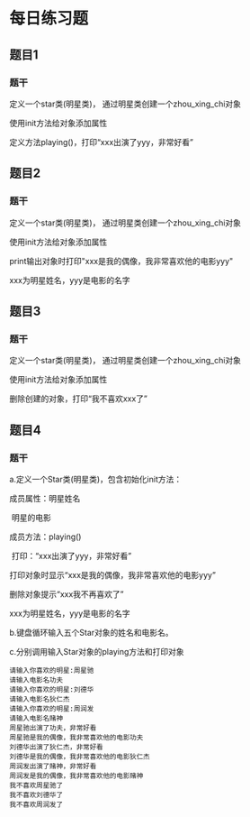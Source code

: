 # 每日练习题

## 题目1

### 题干

定义一个star类(明星类)， 通过明星类创建一个zhou_xing_chi对象

使用init方法给对象添加属性 

定义方法playing()，打印“xxx出演了yyy，非常好看”

## 题目2

### 题干

定义一个star类(明星类)， 通过明星类创建一个zhou_xing_chi对象

使用init方法给对象添加属性 

print输出对象时打印"xxx是我的偶像，我非常喜欢他的电影yyy"

xxx为明星姓名，yyy是电影的名字

## 题目3

### 题干

定义一个star类(明星类)， 通过明星类创建一个zhou_xing_chi对象

使用init方法给对象添加属性 

删除创建的对象，打印“我不喜欢xxx了”

## 题目4

### 题干

 a.定义一个Star类(明星类)，包含初始化init方法：

 成员属性：明星姓名

​		    明星的电影

成员方法：playing()

​	打印：“xxx出演了yyy，非常好看”

打印对象时显示“xxx是我的偶像，我非常喜欢他的电影yyy”

删除对象提示“xxx我不再喜欢了”

xxx为明星姓名，yyy是电影的名字

b.键盘循环输入五个Star对象的姓名和电影名。

c.分别调用输入Star对象的playing方法和打印对象

```
请输入你喜欢的明星:周星驰
请输入电影名功夫
请输入你喜欢的明星:刘德华
请输入电影名狄仁杰
请输入你喜欢的明星:周润发
请输入电影名赌神
周星驰出演了功夫，非常好看
周星驰是我的偶像，我非常喜欢他的电影功夫
刘德华出演了狄仁杰，非常好看
刘德华是我的偶像，我非常喜欢他的电影狄仁杰
周润发出演了赌神，非常好看
周润发是我的偶像，我非常喜欢他的电影赌神
我不喜欢周星驰了
我不喜欢刘德华了
我不喜欢周润发了
```


